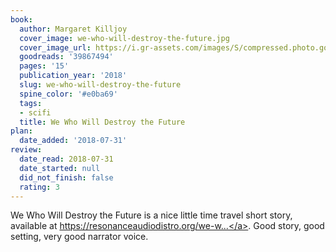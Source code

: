 ```yaml
---
book:
  author: Margaret Killjoy
  cover_image: we-who-will-destroy-the-future.jpg
  cover_image_url: https://i.gr-assets.com/images/S/compressed.photo.goodreads.com/books/1523933891l/39867494._SX98_.jpg
  goodreads: '39867494'
  pages: '15'
  publication_year: '2018'
  slug: we-who-will-destroy-the-future
  spine_color: '#e0ba69'
  tags:
  - scifi
  title: We Who Will Destroy the Future
plan:
  date_added: '2018-07-31'
review:
  date_read: 2018-07-31
  date_started: null
  did_not_finish: false
  rating: 3
---
```


We Who Will Destroy the Future is a nice little time travel short story, available at <a target="_blank" href="https://resonanceaudiodistro.org/we-who-will-destroy-the-future/" rel="nofollow">https://resonanceaudiodistro.org/we-w...</a>. Good story, good setting, very good narrator voice.
